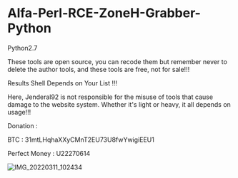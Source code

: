 # Alfa-Perl-RCE-ZoneH-Grabber-Python
Python2.7

These tools are open source, you can recode them but remember never to delete the author tools, and these tools are free, not for sale!!!

Results Shell Depends on Your List !!!

Here, Jenderal92 is not responsible for the misuse of tools that cause damage to the website system. Whether it's light or heavy, it all depends on usage!!!

Donation :

BTC : 31mtLHqhaXXyCMnT2EU73U8fwYwigiEEU1

Perfect Money : U22270614

![IMG_20220311_102434](https://user-images.githubusercontent.com/59664965/157796815-f8d5d1b0-0b75-42ef-acbd-bd396bda857e.jpg)

